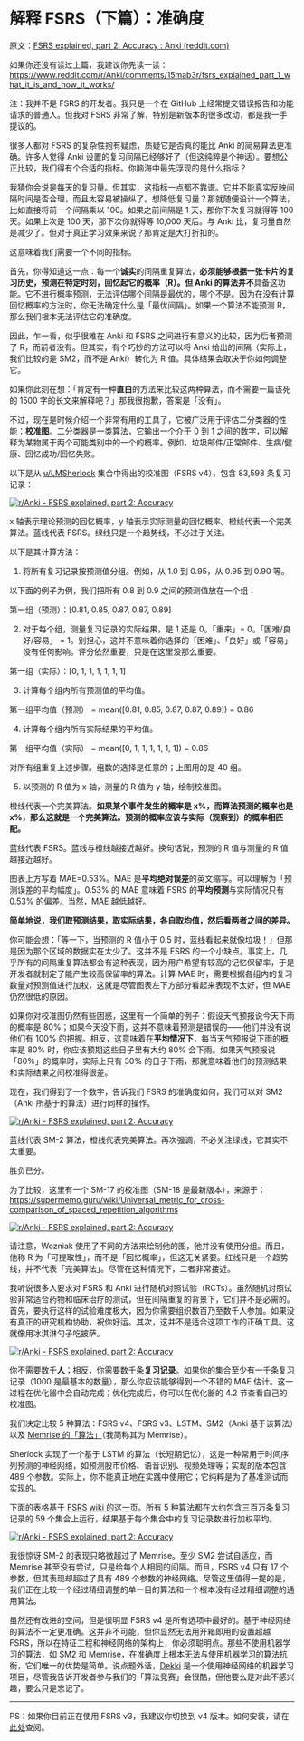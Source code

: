 # 解释 FSRS（下篇）：准确度

原文：[FSRS explained, part 2: Accuracy : Anki (reddit.com)](https://www.reddit.com/r/Anki/comments/15mab6e/fsrs_explained_part_2_accuracy/)

如果你还没有读过上篇，我建议你先读一读：https://www.reddit.com/r/Anki/comments/15mab3r/fsrs_explained_part_1_what_it_is_and_how_it_works/

注：我并不是 FSRS 的开发者。我只是一个在 GitHub 上经常提交错误报告和功能请求的普通人。但我对 FSRS 非常了解，特别是新版本的很多改动，都是我一手提议的。

很多人都对 FSRS 的复杂性抱有疑虑，质疑它是否真的能比 Anki 的简易算法更准确。许多人觉得 Anki 设置的复习间隔已经够好了（但这纯粹是个神话）。要想公正比较，我们得有个合适的指标。你脑海中最先浮现的是什么指标？

我猜你会说是每天的复习量。但其实，这指标一点都不靠谱。它并不能真实反映间隔时间是否合理，而且太容易被操纵了。想降低复习量？那就随便设计一个算法，比如直接将前一个间隔乘以 100。如果之前间隔是 1 天，那你下次复习就得等 100 天。如果上次是 100 天，那下次你就得等 10,000 天后。与 Anki 比，复习量自然是减少了。但对于真正学习效果来说？那肯定是大打折扣的。

这意味着我们需要一个不同的指标。

首先，你得知道这一点：每一个**诚实**的间隔重复算法，**必须能够根据一张卡片的复习历史，预测在特定时刻，回忆起它的概率（R）。**但 Anki 的算法**并不**具备这功能。它不进行概率预测，无法评估哪个间隔是最优的，哪个不是。因为在没有计算回忆概率的方法时，你无法确定什么是「最优间隔」。如果一个算法不能预测 R，那么我们根本无法评估它的准确度。

因此，乍一看，似乎很难在 Anki 和 FSRS 之间进行有意义的比较，因为后者预测了 R，而前者没有。但其实，有个巧妙的方法可以将 Anki 给出的间隔（实际上，我们比较的是 SM2，而不是 Anki）转化为 R 值。具体结果会取决于你如何调整它。

如果你此刻在想：「肯定有一种**直白**的方法来比较这两种算法，而不需要一篇该死的 1500 字的长文来解释吧？」那我很抱歉，答案是「没有」。

不过，现在是时候介绍一个非常有用的工具了，它被广泛用于评估二分类器的性能：**校准图**。二分类器是一类算法，它输出一个介于 0 到 1 之间的数字，可以解释为某物属于两个可能类别中的一个的概率。例如，垃圾邮件/正常邮件、生病/健康、回忆成功/回忆失败。

以下是从 [u/LMSherlock](https://www.reddit.com/u/LMSherlock/) 集合中得出的校准图（FSRS v4），包含 83,598 条复习记录：

[![r/Anki - FSRS explained, part 2: Accuracy](https://preview.redd.it/rzgcrc0dw1hb1.png?width=633&format=png&auto=webp&s=c84a20c6e6f542895aa23b7362faa098717adbdd)](https://preview.redd.it/rzgcrc0dw1hb1.png?width=633&format=png&auto=webp&s=c84a20c6e6f542895aa23b7362faa098717adbdd)

x 轴表示理论预测的回忆概率，y 轴表示实际测量的回忆概率。橙线代表一个完美算法。蓝线代表 FSRS。绿线只是一个趋势线，不必过于关注。

以下是其计算方法：

1) 将所有复习记录按预测值分组。例如，从 1.0 到 0.95，从 0.95 到 0.90 等。

以下面的例子为例，我们把所有 0.8 到 0.9 之间的预测值放在一个组：

第一组（预测）：[0.81, 0.85, 0.87, 0.87, 0.89]

2) 对于每个组，测量复习记录的实际结果，是 1 还是 0。「重来」= 0。「困难/良好/容易」 = 1。别担心，这并不意味着你选择的「困难」、「良好」或「容易」没有任何影响。评分依然重要，只是在这里没那么重要。

第一组（实际）：[0, 1, 1, 1, 1, 1, 1]

3) 计算每个组内所有预测值的平均值。

第一组平均值（预测） = mean([0.81, 0.85, 0.87, 0.87, 0.89]) = 0.86

4) 计算每个组内所有实际结果的平均值。

第一组平均值（实际） = mean([0, 1, 1, 1, 1, 1, 1]) = 0.86

对所有组重复上述步骤。组数的选择是任意的；上图用的是 40 组。

5) 以预测的 R 值为 x 轴，测量的 R 值为 y 轴，绘制校准图。

橙线代表一个完美算法。**如果某个事件发生的概率是 x%，而算法预测的概率也是 x%，那么这就是一个完美算法。预测的概率应该与实际（观察到）的概率相匹配。**

蓝线代表 FSRS。蓝线与橙线越接近越好。换句话说，预测的 R 值与测量的 R 值越接近越好。

图表上方写着 MAE=0.53%。MAE 是**平均绝对误差**的英文缩写。可以理解为「预测误差的平均幅度」。0.53% 的 MAE 意味着 FSRS 的**平均预测**与实际情况只有 0.53% 的偏差。当然，MAE 越低越好。

**简单地说，我们取预测结果，取实际结果，各自取均值，然后看两者之间的差异。**

你可能会想：「等一下，当预测的 R 值小于 0.5 时，蓝线看起来就像垃圾！」但那是因为那个区域的数据实在太少了。这并不是 FSRS 的一个小缺点。事实上，几乎所有的间隔重复算法都会有这种表现，因为用户希望有较高的记忆保留率，于是开发者就制定了能产生较高保留率的算法。计算 MAE 时，需要根据各组内的复习数量对预测值进行加权，这就是尽管图表左下方部分看起来表现不太好，但 MAE 仍然很低的原因。

如果你对校准图仍然有些困惑，这里有一个简单的例子：假设天气预报说今天下雨的概率是 80%；如果今天没下雨，这并不意味着预测是错误的——他们并没有说他们有 100% 的把握。相反，这意味着在**平均情况下**，每当天气预报说下雨的概率是 80% 时，你应该预期这些日子里有大约 80% 会下雨。如果天气预报说「80%」的概率时，实际上只有 30% 的日子下雨，那就意味着他们的预测结果和实际结果之间校准得很差。

现在，我们得到了一个数字，告诉我们 FSRS 的准确度如何，我们可以对 SM2（Anki 所基于的算法）进行同样的操作。

[![r/Anki - FSRS explained, part 2: Accuracy](https://preview.redd.it/pwmjq98kw1hb1.png?width=629&format=png&auto=webp&s=1aeb41838fb07bee2453464f068e01ab5b5eea31)](https://preview.redd.it/pwmjq98kw1hb1.png?width=629&format=png&auto=webp&s=1aeb41838fb07bee2453464f068e01ab5b5eea31)

蓝线代表 SM-2 算法，橙线代表完美算法。再次强调，不必关注绿线，它其实不太重要。

胜负已分。

为了比较，这里有一个 SM-17 的校准图（SM-18 是最新版本），来源于：https://supermemo.guru/wiki/Universal_metric_for_cross-comparison_of_spaced_repetition_algorithms

[![r/Anki - FSRS explained, part 2: Accuracy](https://preview.redd.it/atauhb9lw1hb1.png?width=800&format=png&auto=webp&s=2d8bb63cdcce21bc9b6fa5332425adfad7be4d22)](https://preview.redd.it/atauhb9lw1hb1.png?width=800&format=png&auto=webp&s=2d8bb63cdcce21bc9b6fa5332425adfad7be4d22)

请注意，Wozniak 使用了不同的方法来绘制他的图，他并没有使用分组。而且，他称 R 为「可提取性」，而不是「回忆概率」，但这无关紧要。红线只是一个趋势线，并不代表「完美算法」。尽管在这种情况下，二者非常接近。

我听说很多人要求对 FSRS 和 Anki 进行随机对照试验（RCTs）。虽然随机对照试验非常适合药物和临床治疗的测试，但在间隔重复的背景下，它们并不是必需的。首先，要执行这样的试验难度极大，因为你需要组织数百乃至数千人参加。如果没有真正的研究机构协助，祝你好运。其次，这并不是适合这项工作的正确工具。这就像用冰淇淋勺子吃披萨。

[![r/Anki - FSRS explained, part 2: Accuracy](https://preview.redd.it/at6o5h8002hb1.png?width=1200&format=png&auto=webp&s=98332b8e02f7d38c2c0c5e4a92ec7ccdce6e251e)](https://preview.redd.it/at6o5h8002hb1.png?width=1200&format=png&auto=webp&s=98332b8e02f7d38c2c0c5e4a92ec7ccdce6e251e)

你不需要数千**人**；相反，你需要数千条**复习记录**。如果你的集合至少有一千条复习记录（1000 是最基本的数量），那么你应该能够得到一个不错的 MAE 估计。这一过程在优化器中会自动完成；优化完成后，你可以在优化器的 4.2 节查看自己的校准图。

我们决定比较 5 种算法：FSRS v4、FSRS v3、LSTM、SM2（Anki 基于该算法）以及 [Memrise 的「算法」](https://memrise.zendesk.com/hc/en-us/articles/360015889057-How-does-the-spaced-repetition-system-work)（我简称其为 Memrise）。

Sherlock 实现了一个基于 LSTM 的算法（长短期记忆），这是一种常用于时间序列预测的神经网络，如预测股市价格、语音识别、视频处理等；实现的版本包含 489 个参数。实际上，你不能真正地在实践中使用它；它纯粹是为了基准测试而实现的。

下面的表格基于 [FSRS wiki 的这一页](https://github.com/open-spaced-repetition/fsrs4anki/wiki/The-Benchmark)。所有 5 种算法都在大约包含三百万条复习记录的 59 个集合上运行，结果基于每个集合中的复习记录数进行加权平均。

[![r/Anki - FSRS explained, part 2: Accuracy](https://preview.redd.it/zueu5pa3x1hb1.png?width=1512&format=png&auto=webp&s=0d7253871f47b7ca593af240f5062ea0f05653bb)](https://preview.redd.it/zueu5pa3x1hb1.png?width=1512&format=png&auto=webp&s=0d7253871f47b7ca593af240f5062ea0f05653bb)

我很惊讶 SM-2 的表现只略微超过了 Memrise。至少 SM2 尝试自适应，而 Memrise 甚至没有尝试，只是给每个人相同的间隔。而且，FSRS v4 只有 17 个参数，但其表现却超过了具有 489 个参数的神经网络。尽管这里值得一提的是，我们正在比较一个经过精细调整的单一目的算法和一个根本没有经过精细调整的通用算法。

虽然还有改进的空间，但是很明显 FSRS v4 是所有选项中最好的。基于神经网络的算法不一定更准确。这并非不可能，但你显然无法用开箱即用的设置超越 FSRS，所以在特征工程和神经网络的架构上，你必须聪明点。那些不使用机器学习的算法，如 SM2 和 Memrise，在准确度上根本无法与使用机器学习的算法抗衡，它们唯一的优势是简单。说点题外话，[Dekki](https://github.com/marawangamal/dekki) 是一个使用神经网络的机器学习项目，尽管我告诉开发者参与我们的「算法竞赛」会很酷，但他要么是对此不感兴趣，要么只是忘记了。

---

PS：如果你目前正在使用 FSRS v3，我建议你切换到 v4 版本。如何安装，请在[此处](https://github.com/open-spaced-repetition/fsrs4anki#2-advanced-usage)查阅。